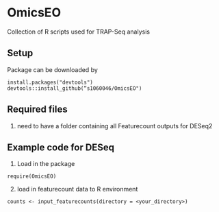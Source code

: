 # OmicsEO
Collection of R scripts used for TRAP-Seq analysis

## Setup

Package can be downloaded by 
```{r, echo = TRUE, eval = TRUE, collapse = TRUE}
install.packages("devtools")
devtools::install_github(“s1060046/OmicsEO")
```

## Required files
1. need to have a folder containing all Featurecount outputs for DESeq2

## Example code for DESeq
1. Load in the package
```{r, echo = TRUE, eval = TRUE, collapse = TRUE}
require(OmicsEO)
```

2. load in featurecount data to R environment

```{r, echo = TRUE, eval = TRUE, collapse = TRUE}
counts <- input_featurecounts(directory = <your_directory>)
```
